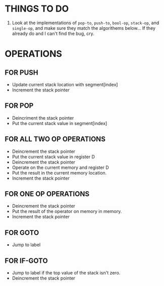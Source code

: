 # THINGS TO DO
1) Look at the implementations of `pop-to`, `push-to`, `bool-op`, `stack-op`,
   and `single-op`, and make sure they match the algorithems below...
   If they already do and I can't find the bug, cry.

# OPERATIONS
##  FOR PUSH

* Update current stack location with segment[index]
* Increment the stack pointer

##  FOR POP

* Deincriment the stack pointer
* Put the current stack value in segment[index]

##  FOR ALL TWO OP OPERATIONS

* Deincrement the stack pointer
* Put the current stack value in register D
* Deincrement the stack pointer
* Operate on the current memory and register D
* Put the result in the current memory location.
* Increment the stack pointer

##  FOR ONE OP OPERATIONS
* Deincrement the stack pointer
* Put the result of the operator on memory in memory.
* Increment the stack pointer

## FOR GOTO
* Jump to label

## FOR IF-GOTO
* Jump to label if the top value of the stack isn't zero.
* Deincrement the stack pointer
